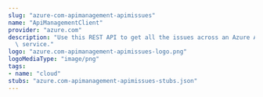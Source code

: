```yaml
---
slug: "azure-com-apimanagement-apimissues"
name: "ApiManagementClient"
provider: "azure.com"
description: "Use this REST API to get all the issues across an Azure Api Management\
  \ service."
logo: "azure.com-apimanagement-apimissues-logo.png"
logoMediaType: "image/png"
tags:
- name: "cloud"
stubs: "azure.com-apimanagement-apimissues-stubs.json"
---
```

